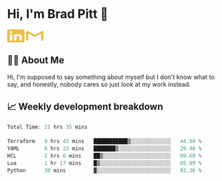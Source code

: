 # Hi, I'm Brad Pitt 👋


<a href="https://www.linkedin.com/in/mathias-mauraisin/" target="blank"><img align="center" src="./icons/linkedin.svg" alt="https://www.linkedin.com/in/mathias-mauraisin/" height="30" width="40" /></a>
<a href="mailto:mathias.mauraisin.pro@gmail.com" target="blank"><img align="center" src="./icons/gmail.svg" alt="redrew" height="30" width="40" /></a>




<!-- ![snap](images/Snap_dark.png?raw=true) -->
<!-- ![snap](images/Snap_dark_bg.png?raw=true) -->


<!-- [![My Skills](https://skillicons.dev/icons?i=c,cpp,html,css,js,ts,)](https://skillicons.dev) -->

## 🙋‍♂️&nbsp;About Me

Hi, I'm supposed to say something about myself but I don't know what to say, and honestly, nobody cares so just look at my work instead.

## 📈&nbsp;Weekly development breakdown

<!-- [![mamaurai's 42 stats](https://badge42.vercel.app/api/v2/cl1l4qz93000609l4yixitcl4/stats?cursusId=21&coalitionId=45)](https://github.com/JaeSeoKim/badge42) -->





<!--START_SECTION:waka-->

```rust
Total Time: 21 hrs 35 mins

Terraform   9 hrs 43 mins   ███████████▒░░░░░░░░░░░░░   44.88 %
YAML        6 hrs 23 mins   ███████▒░░░░░░░░░░░░░░░░░   29.46 %
HCL         2 hrs 6 mins    ██▒░░░░░░░░░░░░░░░░░░░░░░   09.69 %
Lua         1 hr 17 mins    █▒░░░░░░░░░░░░░░░░░░░░░░░   05.99 %
Python      30 mins         ▓░░░░░░░░░░░░░░░░░░░░░░░░   02.36 %
```

<!--END_SECTION:waka-->


